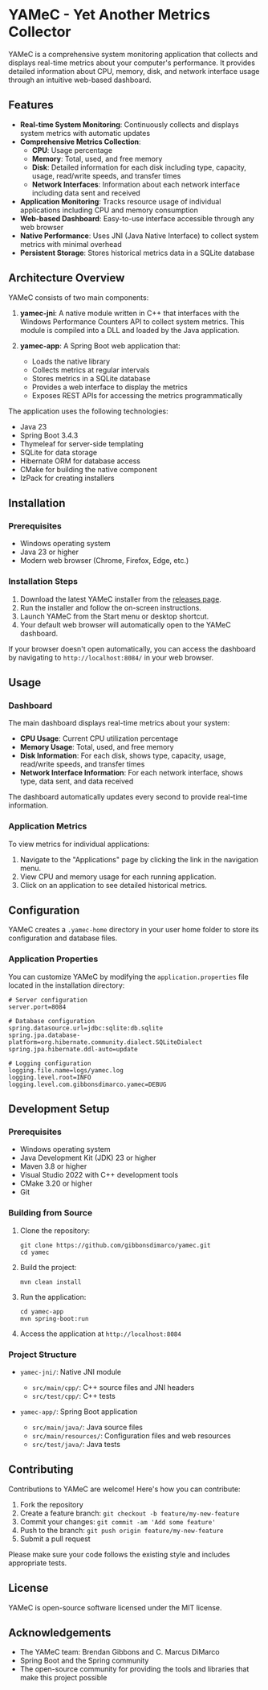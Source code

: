 # YAMeC - Yet Another Metrics Collector

YAMeC is a comprehensive system monitoring application that collects and displays real-time metrics about your computer's performance. It provides detailed information about CPU, memory, disk, and network interface usage through an intuitive web-based dashboard.

## Features

- **Real-time System Monitoring**: Continuously collects and displays system metrics with automatic updates
- **Comprehensive Metrics Collection**:
  - **CPU**: Usage percentage
  - **Memory**: Total, used, and free memory
  - **Disk**: Detailed information for each disk including type, capacity, usage, read/write speeds, and transfer times
  - **Network Interfaces**: Information about each network interface including data sent and received
- **Application Monitoring**: Tracks resource usage of individual applications including CPU and memory consumption
- **Web-based Dashboard**: Easy-to-use interface accessible through any web browser
- **Native Performance**: Uses JNI (Java Native Interface) to collect system metrics with minimal overhead
- **Persistent Storage**: Stores historical metrics data in a SQLite database

## Architecture Overview

YAMeC consists of two main components:

1. **yamec-jni**: A native module written in C++ that interfaces with the Windows Performance Counters API to collect system metrics. This module is compiled into a DLL and loaded by the Java application.

2. **yamec-app**: A Spring Boot web application that:
   - Loads the native library
   - Collects metrics at regular intervals
   - Stores metrics in a SQLite database
   - Provides a web interface to display the metrics
   - Exposes REST APIs for accessing the metrics programmatically

The application uses the following technologies:
- Java 23
- Spring Boot 3.4.3
- Thymeleaf for server-side templating
- SQLite for data storage
- Hibernate ORM for database access
- CMake for building the native component
- IzPack for creating installers

## Installation

### Prerequisites

- Windows operating system
- Java 23 or higher
- Modern web browser (Chrome, Firefox, Edge, etc.)

### Installation Steps

1. Download the latest YAMeC installer from the [releases page]([https://github.com/gibbonsdimarco/yamec/releases](https://github.com/begibbons2021/YAMeC-Metrics-Collector/releases)).
3. Run the installer and follow the on-screen instructions.
4. Launch YAMeC from the Start menu or desktop shortcut.
5. Your default web browser will automatically open to the YAMeC dashboard.

If your browser doesn't open automatically, you can access the dashboard by navigating to `http://localhost:8084/` in your web browser.

## Usage

### Dashboard

The main dashboard displays real-time metrics about your system:

- **CPU Usage**: Current CPU utilization percentage
- **Memory Usage**: Total, used, and free memory
- **Disk Information**: For each disk, shows type, capacity, usage, read/write speeds, and transfer times
- **Network Interface Information**: For each network interface, shows type, data sent, and data received

The dashboard automatically updates every second to provide real-time information.

### Application Metrics

To view metrics for individual applications:

1. Navigate to the "Applications" page by clicking the link in the navigation menu.
2. View CPU and memory usage for each running application.
3. Click on an application to see detailed historical metrics.

## Configuration

YAMeC creates a `.yamec-home` directory in your user home folder to store its configuration and database files.

### Application Properties

You can customize YAMeC by modifying the `application.properties` file located in the installation directory:

```properties
# Server configuration
server.port=8084

# Database configuration
spring.datasource.url=jdbc:sqlite:db.sqlite
spring.jpa.database-platform=org.hibernate.community.dialect.SQLiteDialect
spring.jpa.hibernate.ddl-auto=update

# Logging configuration
logging.file.name=logs/yamec.log
logging.level.root=INFO
logging.level.com.gibbonsdimarco.yamec=DEBUG
```

## Development Setup

### Prerequisites

- Windows operating system
- Java Development Kit (JDK) 23 or higher
- Maven 3.8 or higher
- Visual Studio 2022 with C++ development tools
- CMake 3.20 or higher
- Git

### Building from Source

1. Clone the repository:
   ```
   git clone https://github.com/gibbonsdimarco/yamec.git
   cd yamec
   ```

2. Build the project:
   ```
   mvn clean install
   ```

3. Run the application:
   ```
   cd yamec-app
   mvn spring-boot:run
   ```

4. Access the application at `http://localhost:8084`

### Project Structure

- `yamec-jni/`: Native JNI module
  - `src/main/cpp/`: C++ source files and JNI headers
  - `src/test/cpp/`: C++ tests

- `yamec-app/`: Spring Boot application
  - `src/main/java/`: Java source files
  - `src/main/resources/`: Configuration files and web resources
  - `src/test/java/`: Java tests

## Contributing

Contributions to YAMeC are welcome! Here's how you can contribute:

1. Fork the repository
2. Create a feature branch: `git checkout -b feature/my-new-feature`
3. Commit your changes: `git commit -am 'Add some feature'`
4. Push to the branch: `git push origin feature/my-new-feature`
5. Submit a pull request

Please make sure your code follows the existing style and includes appropriate tests.

## License

YAMeC is open-source software licensed under the MIT license.

## Acknowledgements

- The YAMeC team: Brendan Gibbons and C. Marcus DiMarco
- Spring Boot and the Spring community
- The open-source community for providing the tools and libraries that make this project possible
